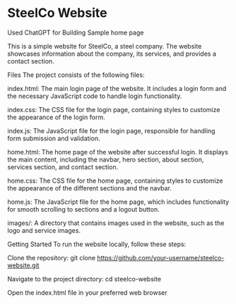 # SteelCo Website
Used ChatGPT for Building Sample home page

This is a simple website for SteelCo, a steel company. The website showcases information about the company, its services, and provides a contact section.

Files
The project consists of the following files:

index.html: The main login page of the website. It includes a login form and the necessary JavaScript code to handle login functionality.

index.css: The CSS file for the login page, containing styles to customize the appearance of the login form.

index.js: The JavaScript file for the login page, responsible for handling form submission and validation.

home.html: The home page of the website after successful login. It displays the main content, including the navbar, hero section, about section, services section, and contact section.

home.css: The CSS file for the home page, containing styles to customize the appearance of the different sections and the navbar.

home.js: The JavaScript file for the home page, which includes functionality for smooth scrolling to sections and a logout button.

images/: A directory that contains images used in the website, such as the logo and service images.

Getting Started
To run the website locally, follow these steps:

Clone the repository: git clone https://github.com/your-username/steelco-website.git

Navigate to the project directory: cd steelco-website

Open the index.html file in your preferred web browser
